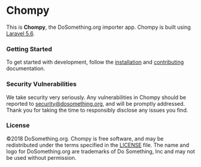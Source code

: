 # Chompy

This is **Chompy**, the DoSomething.org importer app. Chompy is built using [Laravel 5.6](https://laravel.com/docs/5.6).

### Getting Started

To get started with development, follow the [installation](https://github.com/DoSomething/rogue/blob/master/docs/development/installation.md) and [contributing](https://github.com/DoSomething/rogue/blob/master/docs/development/contributing.md) documentation.

### Security Vulnerabilities

We take security very seriously. Any vulnerabilities in Chompy should be reported to [security@dosomething.org](mailto:security@dosomething.org),
and will be promptly addressed. Thank you for taking the time to responsibly disclose any issues you find.

### License

&copy;2018 DoSomething.org. Chompy is free software, and may be redistributed under the terms specified
in the [LICENSE](https://github.com/DoSomething/rogue/blob/master/LICENSE) file. The name and logo for
DoSomething.org are trademarks of Do Something, Inc and may not be used without permission.

